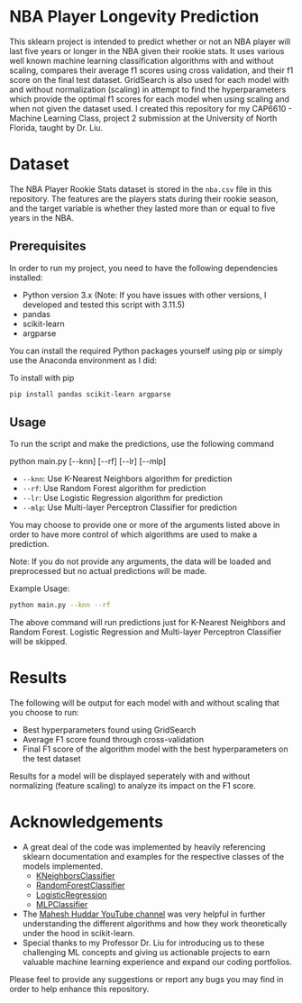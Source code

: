 # NBA Player Longevity Prediction

This sklearn project is intended to predict whether or not an NBA player will last five years or longer in the NBA given their rookie stats. It uses various well known machine learning classification algorithms with and without scaling, compares their average f1 scores using cross validation, and their f1 score on the final test dataset. GridSearch is also used for each model with and without normalization (scaling) in attempt to find the hyperparameters which provide the optimal f1 scores for each model when using scaling and when not given the dataset used. I created this repository for my CAP6610 - Machine Learning Class, project 2 submission at the University of North Florida, taught by Dr. Liu.

# Dataset

The NBA Player Rookie Stats dataset is stored in the `nba.csv` file in this repository. The features are the players stats during their rookie season, and the target variable is whether they lasted more than or equal to five years in the NBA.

## Prerequisites

In order to run my project, you need to have the following dependencies installed:

- Python version 3.x (Note: If you have issues with other versions, I developed and tested this script with 3.11.5)
- pandas
- scikit-learn
- argparse

You can install the required Python packages yourself using pip or simply use the Anaconda environment as I did:

To install with pip

```bash
pip install pandas scikit-learn argparse
```

## Usage

To run the script and make the predictions, use the following command

python main.py [--knn] [--rf] [--lr] [--mlp]

- `--knn`: Use K-Nearest Neighbors algorithm for prediction
- `--rf`: Use Random Forest algorithm for prediction
- `--lr`: Use Logistic Regression algorithm for prediction
- `--mlp`: Use Multi-layer Perceptron Classifier for prediction

You may choose to provide one or more of the arguments listed above in order to have more control of which algorithms are used to make a prediction. 

Note: If you do not provide any arguments, the data will be loaded and preprocessed but no actual predictions will be made.

Example Usage: 

```bash
python main.py --knn --rf
```

The above command will run predictions just for K-Nearest Neighbors and Random Forest. Logistic Regression and Multi-layer Perceptron Classifier will be skipped.

# Results

The following will be output for each model with and without scaling that you choose to run:

- Best hyperparameters found using GridSearch
- Average F1 score found through cross-validation
- Final F1 score of the algorithm model with the best hyperparameters on the test dataset

Results for a model will be displayed seperately with and without normalizing (feature scaling) to analyze its impact on the F1 score.

# Acknowledgements
- A great deal of the code was implemented by heavily referencing sklearn documentation and examples for the respective classes of the models implemented.
    - [KNeighborsClassifier](https://scikit-learn.org/stable/modules/generated/sklearn.neighbors.KNeighborsClassifier.html#sklearn.neighbors.KNeighborsClassifier.kneighbors)
    - [RandomForestClassifier](https://scikit-learn.org/stable/modules/generated/sklearn.ensemble.RandomForestClassifier.html#sklearn.ensemble.RandomForestClassifier)
    - [LogisticRegression](https://scikit-learn.org/stable/modules/generated/sklearn.linear_model.LogisticRegression.html#sklearn.linear_model.LogisticRegression)
    - [MLPClassifier](https://scikit-learn.org/stable/modules/generated/sklearn.neural_network.MLPClassifier.html)
- The [Mahesh Huddar YouTube channel](https://www.youtube.com/@MaheshHuddar) was very helpful in further understanding the different algorithms and how they work theoretically under the hood in scikit-learn.
- Special thanks to my Professor Dr. Liu for introducing us to these challenging ML concepts and giving us actionable projects to earn valuable machine learning experience and expand our coding portfolios.

Please feel to provide any suggestions or report any bugs you may find in order to help enhance this repository. 